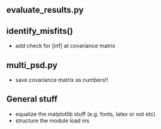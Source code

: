 ## evaluate_results.py
## identify_misfits()
- add check for [inf] at covariance matrix

## multi_psd.py
- save covariance matrix as numbers!!

## General stuff
- equalize the matplotlib stuff (e.g. fonts, latex or not etc)
- structure the module load ins
